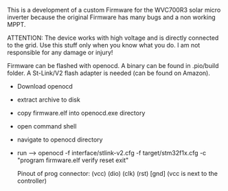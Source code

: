 This is a development of a custom Firmware for the WVC700R3 solar micro inverter because the original Firmware has many bugs and a non working MPPT.

ATTENTION: The device works with high voltage and is directly connected to the grid. Use this stuff only when you know what you do. I am not responsible for any damage or injury!

Firmware can be flashed with openocd. A binary can be found in .pio/build folder. A St-Link/V2 flash adapter is needed (can be found on Amazon).
- Download openocd
- extract archive to disk
- copy firmware.elf into openocd.exe directory
- open command shell
- navigate to openocd directory
- run --> openocd -f interface/stlink-v2.cfg -f target/stm32f1x.cfg -c "program firmware.elf verify reset exit"

  Pinout of prog connector: (vcc) (dio) (clk) (rst) [gnd]
  (vcc is next to the controller)
